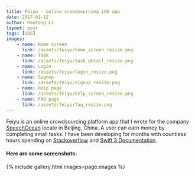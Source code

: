 ```yaml
---
title: Feiyu - online crowdsourcing iOS app
date: 2017-01-12
author: Hantong Li
layout: post
tags: [iOS]
images:
    - name: Home screen
      link: /assets/feiyu/home_screen_resize.png
    - name: Task
      link: /assets/feiyu/task_detail_resize.png
    - name: Login
      link: /assets/feiyu/login_resize.png
    - name: Signup
      link: /assets/feiyu/signup_resize.png
    - name: Help page
      link: /assets/feiyu/help_screen_resize.png
    - name: FAQ page
      link: /assets/feiyu/faq_resize.png
---
```

Feiyu is an online crowdsourcing platform app that I wrote for the company [SpeechOcean](http://www.speechocean.com/) locate in Beijing, China. A user can earn money by completing small tasks. I have been developing for months with countless hours spending on [Stackoverflow](http://stackoverflow.com) and [Swift 3 Documentation](https://developer.apple.com/library/content/documentation/Swift/Conceptual/Swift_Programming_Language/).

#### Here are some screenshots:
{% include gallery.html images=page.images %}
